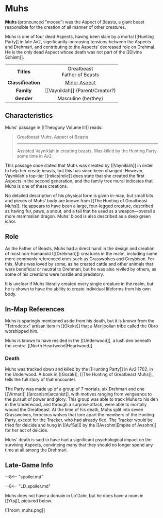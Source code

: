 # Muhs

**Muhs** (pronounced "moose") was the Aspect of Beasts, a giant beast responsible for the creation of all manner of other creatures. 

Muhs is one of four dead Aspects, having been slain by a mortal [[Hunting Party]] in late Av2, significantly increasing tensions between the Aspects and Drehmari, and contributing to the Aspects' decreased role on Drehmal. He is the only dead Aspect whose death was not part of the [[Divine Schism]].

|  |  |
|:----------:|:----------------------:|
| **Titles** | Greatbeast <br> Father of Beasts |
| **Classification** | [Minor Aspect](/Lore/Higher_Beings/Aspects/Minor_Aspects/) |
| **Family** | [[Vayniklah]] (Parent/Creator?) |
| **Gender** | Masculine (he/they) |

## Characteristics

Muhs' passage in [[Theogony Volume III]] reads:

> Greatbeast Muhs, Aspect of Beasts
> ***
> Assisted Vayniklah in creating beasts. Was killed by the Hunting Party some time in Av2.

This passage once stated that Muhs was created by [[Vayniklah]] in order to help her create beasts, but this has since been changed. However, Vayniklah's top-tier [[relics|relic]] does state that she created the first Aspects in the second generation, and the family tree mural indicates that Muhs is one of these creations.

No detailed description of his physical form is given in-map, but small bits and pieces of Muhs' body are known from [[The Hunting of Greatbeast Muhs]]. He appears to have been a large, four-legged creature, described as having fur, paws, a snout, and a tail that he used as a weapon—overall a more mammalian dragon. Muhs' blood is also described as a deep green ichor.

## Role

As the Father of Beasts, Muhs had a direct hand in the design and creation of most non-humanoid ([[Drehmari]]) creatures in the realm, including some more commonly referenced ones such as Grasswolves and Greybison. For this, Muhs was loved by some, as he created cattle and other animals that were beneficial or neutral to Drehmari, but he was also reviled by others, as some of his creations were hostile and predatory.

It is unclear if Muhs literally created every single creature in the realm, but he is shown to have the ability to create individual lifeforms from his own body.

## In-Map References

Muhs is sparingly mentioned aside from his death, but it is known from the "Tetrodotox" artisan item in [[Okeke]] that a Merijoolian tribe called the Obro worshipped him.

Muhs is known to have resided in the [[Underwood]], a lush den beneath the central [[North Heartwood|Heartwood]]. 

### Death

Muhs was tracked down and killed by the [[Hunting Party]] in Av2 1702, in the Underwood. A book in [[Gozak]], [[The Hunting of Greatbeast Muhs]], tells the full story of that encounter.

The Party was made up of a group of 7 mortals, six Drehmari and one [[Virmari]] [[arcanism|arcanist]], with motives ranging from vengeance to the pursuit of power and glory. This group was able to track Muhs to his den in the Underwood, and through a surprise attack, were able to mortally wound the Greatbeast. At the time of his death, Muhs split into seven Grasswolves, ferocious wolves that tore apart the members of the Hunting Party, except for the Tracker, who had already fled. The Tracker would be tried for deicide and hung in [[Av'Sal]] by the [[Avsohm|Empire of Avsohm]] for her act of deicide.

Muhs' death is said to have had a significant psychological impact on the surviving Aspects, convincing many that they should no longer spend any time at all among the Drehmari.

## Late-Game Info

--8<-- "spoiler.md"

--8<-- "LD_spoiler.md"

Muhs does not have a domain in Lo'Dahr, but he does have a room in [[Ytaj]], pictured below.

![[room_muhs.png]]
